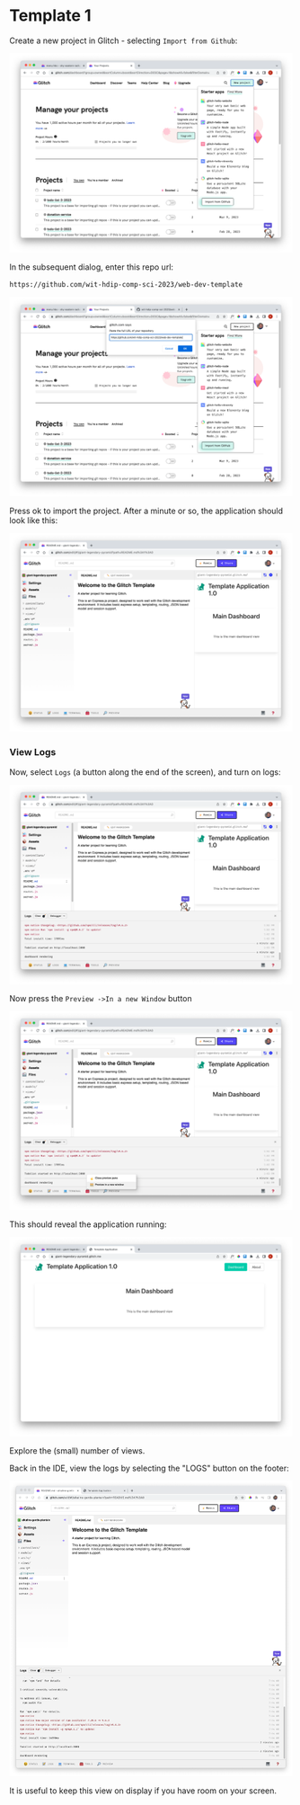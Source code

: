 # Template 1

Create a new project in Glitch - selecting `Import from Github`:

![](img/a01.png)

In the subsequent dialog, enter this repo url:

~~~bash
https://github.com/wit-hdip-comp-sci-2023/web-dev-template
~~~

![](img/a02.png)

Press ok to import the project. After a minute or so, the application should look like this:

![](img/a03.png)



### View Logs

Now, select `Logs` (a button along the end of the screen), and turn on logs:

<img src="img/a04.png" style="zoom:80%;" />

Now press the `Preview ->In a new Window` button

![](img/a05.png)

This should reveal the application running:

![](img/a06.png)

Explore the (small) number of views.

Back in the IDE, view the logs by selecting the "LOGS" button on the footer:

![](img/a14.png)

It is useful to keep this view on display if you have room on your screen.
